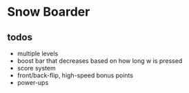 # Snow Boarder

## todos

- multiple levels
- boost bar that decreases based on how long w is pressed
- score system
- front/back-flip, high-speed bonus points
- power-ups 